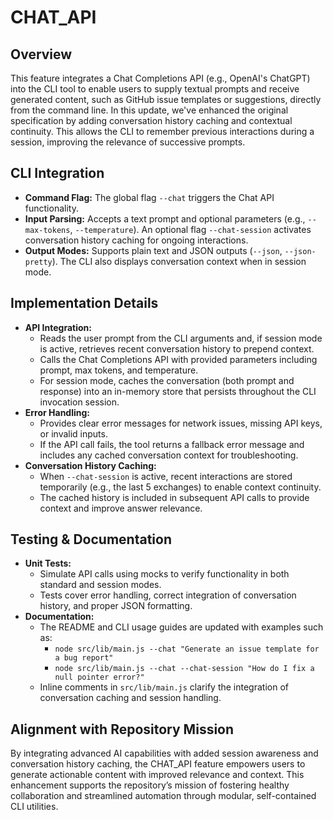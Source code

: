 # CHAT_API

## Overview
This feature integrates a Chat Completions API (e.g., OpenAI's ChatGPT) into the CLI tool to enable users to supply textual prompts and receive generated content, such as GitHub issue templates or suggestions, directly from the command line. In this update, we've enhanced the original specification by adding conversation history caching and contextual continuity. This allows the CLI to remember previous interactions during a session, improving the relevance of successive prompts. 

## CLI Integration
- **Command Flag:** The global flag `--chat` triggers the Chat API functionality.
- **Input Parsing:** Accepts a text prompt and optional parameters (e.g., `--max-tokens`, `--temperature`). An optional flag `--chat-session` activates conversation history caching for ongoing interactions.
- **Output Modes:** Supports plain text and JSON outputs (`--json`, `--json-pretty`). The CLI also displays conversation context when in session mode.

## Implementation Details
- **API Integration:**
  - Reads the user prompt from the CLI arguments and, if session mode is active, retrieves recent conversation history to prepend context.
  - Calls the Chat Completions API with provided parameters including prompt, max tokens, and temperature.
  - For session mode, caches the conversation (both prompt and response) into an in-memory store that persists throughout the CLI invocation session.
- **Error Handling:**
  - Provides clear error messages for network issues, missing API keys, or invalid inputs.
  - If the API call fails, the tool returns a fallback error message and includes any cached conversation context for troubleshooting.
- **Conversation History Caching:**
  - When `--chat-session` is active, recent interactions are stored temporarily (e.g., the last 5 exchanges) to enable context continuity.
  - The cached history is included in subsequent API calls to provide context and improve answer relevance.

## Testing & Documentation
- **Unit Tests:** 
  - Simulate API calls using mocks to verify functionality in both standard and session modes.
  - Tests cover error handling, correct integration of conversation history, and proper JSON formatting.
- **Documentation:**
  - The README and CLI usage guides are updated with examples such as:
    - `node src/lib/main.js --chat "Generate an issue template for a bug report"`
    - `node src/lib/main.js --chat --chat-session "How do I fix a null pointer error?"`
  - Inline comments in `src/lib/main.js` clarify the integration of conversation caching and session handling.

## Alignment with Repository Mission
By integrating advanced AI capabilities with added session awareness and conversation history caching, the CHAT_API feature empowers users to generate actionable content with improved relevance and context. This enhancement supports the repository’s mission of fostering healthy collaboration and streamlined automation through modular, self-contained CLI utilities.